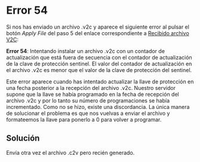 # Error 54

Si nos has enviado un archivo .v2c y aparece el siguiente error al pulsar el botón _Apply File_ del paso 5 del enlace correspondiente a [Recibido archivo V2C](/acerca-llaves-proteccion/procedimientos/recibido-archivo-v2c.md):

**Error 54**: Intentando instalar un archivo .v2c con un contador de actualización que está fuera de secuencia con el contador de actualización de la clave de protección sentinel. El valor del contador de actualización en el archivo .v2c es menor que el valor de la clave de protección del sentinel.

Este error aparece cuando has intentado actualizar la llave de protección en una fecha posterior a la recepción del archivo .v2c. Nuestro servidor supone que la llave se había programado en la fecha de recepción del archivo .v2c y por lo tanto su número de programaciones se había incrementado. Como no se hizo, existe una discordancia. La única manera de solucionar el problema es que nos vuelvas a enviar el archivo y formateemos la llave para ponerlo a 0 para volver a programar.

## Solución

Envía otra vez el archivo .c2v pero recién generado.

